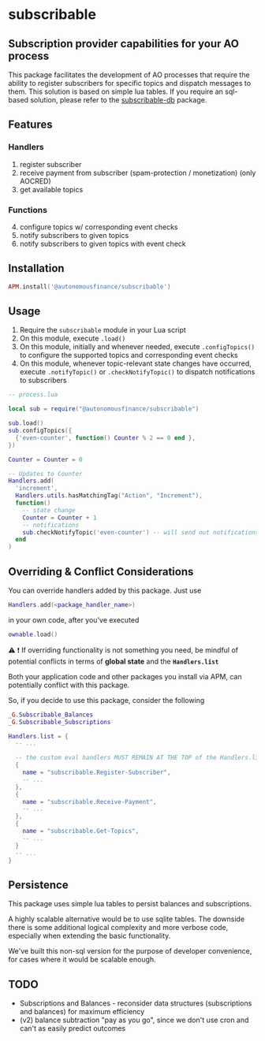 # subscribable

## Subscription provider capabilities for your AO process

This package facilitates the development of AO processes that require the ability to register subscribers for specific topics and dispatch messages to them.
This solution is based on simple lua tables. 
If you require an sql-based solution, please refer to the [subscribable-db](https://github.com/Autonomous-Finance/aos-packages/tree/main/packages/subscribable-db/) package.

## Features

### Handlers

1. register subscriber
2. receive payment from subscriber (spam-protection / monetization) (only AOCRED)
3. get available topics

### Functions

4. configure topics w/ corresponding event checks
5. notify subscribers to given topics
6. notify subscribers to given topics with event check

## Installation

```lua
APM.install('@autonomousfinance/subscribable')
```

## Usage

1. Require the `subscribable` module in your Lua script
2. On this module, execute `.load()`
3. On this module, initially and whenever needed, execute `.configTopics()` to configure the supported topics and corresponding event checks
4. On this module, whenever topic-relevant state changes have occurred, execute `.notifyTopic()` or `.checkNotifyTopic()` to dispatch notifications to subscribers

```lua
-- process.lua

local sub = require("@autonomousfinance/subscribable")

sub.load()
sub.configTopics({
  {'even-counter', function() Counter % 2 == 0 end },
})

Counter = Counter = 0

-- Updates to Counter
Handlers.add(
  'increment',
  Handlers.utils.hasMatchingTag("Action", "Increment"),
  function()
    -- state change
    Counter = Counter + 1
    -- notifications
    sub.checkNotifyTopic('even-counter') -- will send out notifications if configured event check returns true
  end
)
```

## Overriding & Conflict Considerations

You can override handlers added by this package. Just use
```lua
Handlers.add(<package_handler_name>)
```
in your own code, after you've executed 
```lua
ownable.load()
```

⚠️ ❗️ If overriding functionality is not something you need, be mindful of potential conflicts in terms of **global state** and the **`Handlers.list`**

Both your application code and other packages you install via APM, can potentially conflict with this package.

So, if you decide to use this package, consider the following

```lua
_G.Subscribable_Balances
_G.Subscribable_Subscriptions

Handlers.list = {
  -- ...

  -- the custom eval handlers MUST REMAIN AT THE TOP of the Handlers.list
  { 
    name = "subscribable.Register-Subscriber",
    -- ... 
  },
  { 
    name = "subscribable.Receive-Payment",
    -- ... 
  },
  { 
    name = "subscribable.Get-Topics",
    -- ... 
  }
  -- ...
}
```

## Persistence

This package uses simple lua tables to persist balances and subscriptions.

A highly scalable alternative would be to use sqlite tables. The downside there is some additional logical complexity and more verbose code, especially when extending the basic functionality.

We've built this non-sql version for the purpose of developer convenience, for cases where it would be scalable enough.

## TODO

- Subscriptions and Balances - reconsider data structures (subscriptions and balances) for maximum efficiency
- (v2) balance subtraction "pay as you go", since we don't use cron and can't as easily predict outcomes